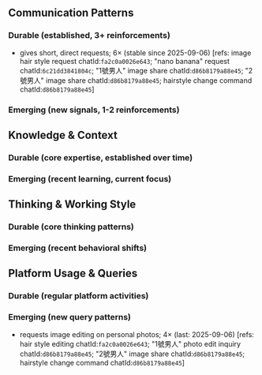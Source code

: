 ## Communication Patterns
### Durable (established, 3+ reinforcements)
- gives short, direct requests; 6× (stable since 2025-09-06) [refs: image hair style request chatId:`fa2c0a0026e643`; "nano banana" request chatId:`6c21dd3841804c`; "1號男人" image share chatId:`d86b8179a88e45`; "2號男人" image share chatId:`d86b8179a88e45`; hairstyle change command chatId:`d86b8179a88e45`]

### Emerging (new signals, 1-2 reinforcements)

## Knowledge & Context
### Durable (core expertise, established over time)

### Emerging (recent learning, current focus)

## Thinking & Working Style
### Durable (core thinking patterns)

### Emerging (recent behavioral shifts)

## Platform Usage & Queries
### Durable (regular platform activities)

### Emerging (new query patterns)
- requests image editing on personal photos; 4× (last: 2025-09-06) [refs: hair style editing chatId:`fa2c0a0026e643`; "1號男人" photo edit inquiry chatId:`d86b8179a88e45`; "2號男人" image share chatId:`d86b8179a88e45`; hairstyle change command chatId:`d86b8179a88e45`]